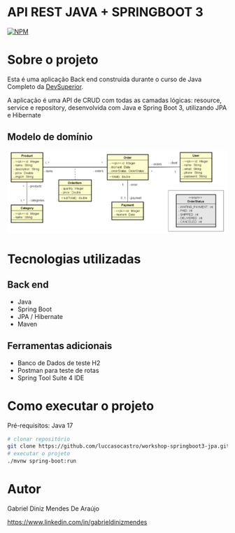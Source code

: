 # API REST JAVA + SPRINGBOOT 3
[![NPM](https://img.shields.io/npm/l/react)](https://github.com/gabdiniz/workshop-springboot3-jpa/blob/main/LICENSE)  

# Sobre o projeto

Esta é uma aplicação Back end construída durante o curso de Java Completo da [DevSuperior](https://devsuperior.com "Site da DevSuperior").

A aplicação é uma API de CRUD com todas as camadas lógicas: resource, service e repository, desenvolvida com Java e Spring Boot 3, utilizando JPA e Hibernate

## Modelo de domínio
![imagem](https://raw.githubusercontent.com/luccasocastro/workshop-springboot3-jpa/main/modeloDeDominio.png)

# Tecnologias utilizadas
## Back end
- Java
- Spring Boot
- JPA / Hibernate
- Maven
## Ferramentas adicionais
- Banco de Dados de teste H2
- Postman para teste de rotas
- Spring Tool Suite 4 IDE

# Como executar o projeto

Pré-requisitos: Java 17

```bash
# clonar repositório
git clone https://github.com/luccasocastro/workshop-springboot3-jpa.git
# executar o projeto
./mvnw spring-boot:run
```

# Autor

Gabriel Diniz Mendes De Araújo

https://www.linkedin.com/in/gabrieldinizmendes
